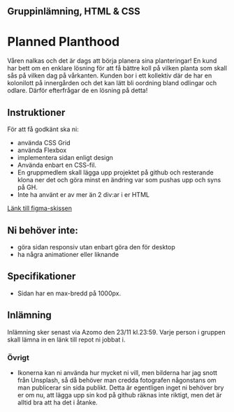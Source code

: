 ## Gruppinlämning, HTML &amp; CSS

# Planned Planthood

Våren nalkas och det är dags att börja planera sina planteringar!
En kund har bett om en enklare lösning för att få bättre koll på vilken planta som skall sås på vilken dag på vårkanten.
Kunden bor i ett kollektiv där de har en kolonilott på innergården och det kan lätt bli oordning bland odlingar och odlare. Därför efterfrågar de en lösning på detta!

## Instruktioner
För att få godkänt ska ni:

* använda CSS Grid
* använda Flexbox
* implementera sidan enligt design
* Använda enbart en CSS-fil.
* En gruppmedlem skall lägga upp projektet på github och resterande klona ner det och göra minst en ändring var som pushas upp och syns på GH.
* Inte ha använt er av mer än 2 div:ar i er HTML

[Länk till figma-skissen](https://www.figma.com/file/Hbrk29Q2rVzXiXcFWdTXDA/planned-planthood?type=design&node-id=0%3A1&mode=design&t=9CHtB0GGoxLhWLYf-1)

## Ni behöver inte:
* göra sidan responsiv utan enbart göra den för desktop
* ha några animationer eller liknande
  
## Specifikationer
* Sidan har en max-bredd på 1000px.

## Inlämning
Inlämning sker senast via Azomo den 23/11 kl.23:59. Varje person i gruppen skall lämna in en länk till repot ni jobbat i.

### Övrigt
* Ikonerna kan ni använda hur mycket ni vill, men bilderna har jag snott från Unsplash, så då behöver man credda fotografen någonstans om man publicerar sin sida publikt. Detta är egentligen inget ni behöver bry er om nu, att lägga upp sin kod på github räknas inte riktigt, men det är alltid bra att ha det i åtanke.

